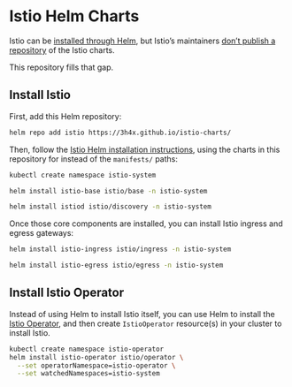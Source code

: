 # Istio Helm Charts

Istio can be [installed through Helm][istio-helm], but Istio’s maintainers [don’t publish a repository][istio-issue] of the Istio charts.

This repository fills that gap.

[istio-helm]: https://istio.io/latest/docs/setup/install/helm/
[istio-issue]: https://github.com/istio/istio/issues/31275

## Install Istio

First, add this Helm repository:

```sh
helm repo add istio https://3h4x.github.io/istio-charts/
```

Then, follow the [Istio Helm installation instructions][istio-install], using the charts in this repository for instead of the `manifests/` paths:

```sh
kubectl create namespace istio-system
```

```sh
helm install istio-base istio/base -n istio-system
```

```sh
helm install istiod istio/discovery -n istio-system
```

Once those core components are installed, you can install Istio ingress and egress gateways:

```sh
helm install istio-ingress istio/ingress -n istio-system
```

```sh
helm install istio-egress istio/egress -n istio-system
```

[istio-install]: https://istio.io/latest/docs/setup/install/helm/#installation-steps

## Install Istio Operator

Instead of using Helm to install Istio itself, you can use Helm to install the [Istio Operator][istio-operator], and then create `IstioOperator` resource(s) in your cluster to install Istio.

```sh
kubectl create namespace istio-operator
helm install istio-operator istio/operator \
  --set operatorNamespace=istio-operator \
  --set watchedNamespaces=istio-system
```

[istio-operator]: https://istio.io/latest/docs/setup/install/operator/

